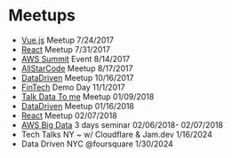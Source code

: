 # Meetups


- [Vue.js](https://github.com/remster85/Meetups/blob/master/Technology/VUE.js) Meetup 7/24/2017
- [React](https://github.com/remster85/Meetups/blob/master/Technology/React.md) Meetup 7/31/2017
- [AWS Summit](https://github.com/remster85/Meetups/blob/master/Cloud/Awssummit) Event 8/14/2017  
- [AllStarCode](https://github.com/remster85/Meetups/blob/master/Other/AllStarCode.md) Meetup 8/17/2017  
- [DataDriven](https://github.com/remster85/Meetups/blob/master/Data/DataDrivenNYC-20171016.md) Meetup 10/16/2017  
- [FinTech](https://github.com/remster85/Meetups/blob/master/FinTech/FinTech.md) Demo Day 11/1/2017  
- [Talk Data To me](https://github.com/remster85/Meetups/blob/master/Data/GeneralAssembly-20180109.md) Meetup 01/09/2018  
- [DataDriven](https://github.com/remster85/Meetups/blob/master/Data/DataDrivenNYC-20180116.md) Meetup 01/16/2018
- [React](https://www.meetup.com/ReactNYC/events/245504127) Meetup 02/07/2018  
- [AWS Big Data](https://awsbigdataweeknewyorkfeb2018.splashthat.com/) 3 days seminar 02/06/2018- 02/07/2018
- Tech Talks NY ~ w/ Cloudflare & Jam.dev 1/16/2024
- Data Driven NYC @foursquare 1/30/2024
  
